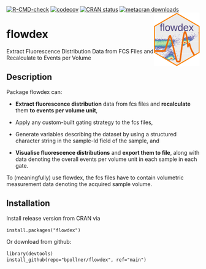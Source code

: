 <!-- badges: start -->

[![R-CMD-check](https://github.com/bpollner/flowdex/workflows/R-CMD-check/badge.svg)](https://github.com/bpollner/flowdex/actions) [![codecov](https://codecov.io/gh/bpollner/flowdex/branch/main/graph/badge.svg?token=aZFS02SMwz)](https://app.codecov.io/gh/bpollner/flowdex) [![CRAN status](https://www.r-pkg.org/badges/version/flowdex)](https://CRAN.R-project.org/package=flowdex) [![metacran downloads](https://cranlogs.r-pkg.org/badges/grand-total/flowdex)](https://cran.r-project.org/package=flowdex)
<a href="https://bpollner.github.io/flowdex/"><img src="man/figures/logo.png" align="right" height="139" /></a>

<!-- badges: end -->

# flowdex

Extract Fluorescence Distribution Data from FCS Files and Recalculate to Events per Volume

## Description

Package flowdex can:

-   **Extract fluorescence distribution** data from fcs files and **recalculate** them **to events per volume unit**,

-   Apply any custom-built gating strategy to the fcs files,

-   Generate variables describing the dataset by using a structured character string in the sample-Id field of the sample, and

-   **Visualise fluorescence distributions** and **export them to file**, along with data denoting the overall events per volume unit in each sample in each gate.

To (meaningfully) use flowdex, the fcs files have to contain volumetric measurement data denoting the acquired sample volume.

## Installation

Install release version from CRAN via

    install.packages("flowdex") 

Or download from github:

    library(devtools)
    install_github(repo="bpollner/flowdex", ref="main")

